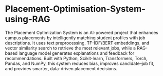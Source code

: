 # Placement-Optimisation-System-using-RAG
The Placement Optimization System is an AI-powered project that enhances campus placements by intelligently matching student profiles with job descriptions. It uses text preprocessing, TF-IDF/BERT embeddings, and vector similarity search to retrieve the most relevant jobs, while a RAG-based language model generates explanations and feedback for recommendations. Built with Python, Scikit-learn, Transformers, Torch, Pandas, and NumPy, this system reduces bias, improves candidate–job fit, and provides smarter, data-driven placement decisions.
